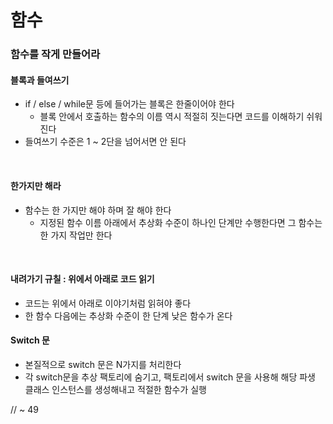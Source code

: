 # 함수

### 함수를 작게 만들어라
 
#### 블록과 들여쓰기
- if / else / while문 등에 들어가는 블록은 한줄이어야 한다
    - 블록 안에서 호출하는 함수의 이름 역시 적절히 짓는다면 코드를 이해하기 쉬워진다
- 들여쓰기 수준은 1 ~ 2단을 넘어서면 안 된다

<br>

#### 한가지만 해라
- 함수는 한 가지만 해야 하며 잘 해야 한다
  - 지정된 함수 이름 아래에서 추상화 수준이 하나인 단계만 수행한다면 그 함수는 한 가지 작업만 한다

<br>

#### 내려가기 규칠 : 위에서 아래로 코드 읽기
- 코드는 위에서 아래로 이야기처럼 읽혀야 좋다
- 한 함수 다음에는 추상화 수준이 한 단계 낮은 함수가 온다

#### Switch 문 
- 본질적으로 switch 문은 N가지를 처리한다
- 각 switch문을 추상 팩토리에 숨기고, 팩토리에서 switch 문을 사용해 해당 파생 클래스 인스턴스를 생성해내고 적절한 함수가 실행




// ~ 49